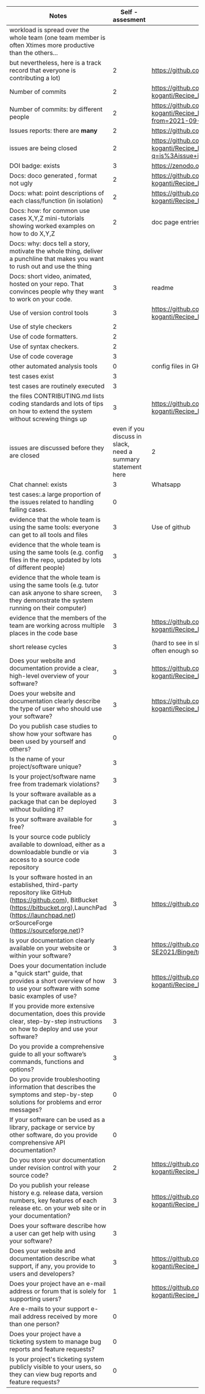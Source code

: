 
| Notes|Self - assesment |evidence|
|-----|---------|-----------------|
|workload is spread over the whole team (one team member is often Xtimes more productive than the others... 
but nevertheless, here is a track record that everyone is contributing a lot)| 2 | https://github.com/gokul-koganti/Recipe_Recommender/pulse |
| Number of commits| 2 | https://github.com/gokul-koganti/Recipe_Recommender/graphs/commit-activity |
| Number of commits: by different people| 2 | https://github.com/gokul-koganti/Recipe_Recommender/graphs/contributors?from=2021-09-19&to=2021-09-30&type=c |
| Issues reports: there are **many**| 2 | https://github.com/gokul-koganti/Recipe_Recommender/issues | 
|  issues are being  closed| 2 | https://github.com/gokul-koganti/Recipe_Recommender/issues?q=is%3Aissue+is%3Aclosed |
| DOI badge: exists | 3 | https://zenodo.org/badge/DOI/10.5281/zenodo.5534986.svg |
|Docs: doco generated , format not ugly | 2 | https://github.com/gokul-koganti/Recipe_Recommender/tree/master/docs|
|Docs: what: point descriptions of each class/function (in isolation) | 2 | https://github.com/gokul-koganti/Recipe_Recommender/tree/master/docs |
|Docs: how: for common use cases X,Y,Z mini-tutorials showing worked examples on how to do X,Y,Z|2|doc page entries|
|Docs: why: docs tell a story, motivate the whole thing, deliver a punchline that makes you want to rush out and use the thing|
|Docs: short video, animated, hosted on your repo. That convinces people why they want to work on your code.| 3 | readme|
| Use of version control tools| 3 | https://github.com/gokul-koganti/Recipe_Recommender/graphs/traffic |
|Use of  style checkers | 2 |  |
| Use of code  formatters. | 2 | |
| Use of syntax checkers. | 2 |   |
| Use of code coverage | 3 |  |
| other automated analysis tools| 0 | config files in GH|
| test cases exist | 3 |  |
| test cases are routinely executed | 3 | |
| the files CONTRIBUTING.md lists coding standards and lots of tips on how to extend the system without screwing things up| 3 | https://github.com/gokul-koganti/Recipe_Recommender/blob/master/CONTRIBUTING.md |
| issues are discussed before they are closed | even if you discuss in slack, need a summary statement here| 2 | |
| Chat channel: exists| 3 | Whatsapp |
| test cases:.a large proportion of the issues related to handling failing cases.| 0 | |
| evidence that the whole team is using the same tools: everyone can get to all tools and files| 3 | Use of github |
| evidence that the whole team is using the same tools (e.g. config files in the repo, updated by lots of different people)| 3 | |
| evidence that the whole team is using the same tools (e.g. tutor can ask anyone to share screen, they demonstrate the system running on their computer)| 3 | |
| evidence that the members of the team are working across multiple places in the code base| 3 | https://github.com/gokul-koganti/Recipe_Recommender/graphs/contributors |
|short release cycles | 3 | (hard to see in short projects) project members are committing often enough so that everyone can get your work|
Does your website and documentation provide a clear, high-level overview of your software? | 3 | https://github.com/gokul-koganti/Recipe_Recommender/blob/master/README.md |		
Does your website and documentation clearly describe the type of user who should use your software? | 3 | https://github.com/gokul-koganti/Recipe_Recommender/blob/master/README.md	
Do you publish case studies to show how your software has been used by yourself and others? | 0 |		
Is the name of your project/software unique? | 3 |	
Is your project/software name free from trademark violations? | 3 |	
Is your software available as a package that can be deployed without building it? | 3 |
Is your software available for free? | 3 | 
Is your source code publicly available to download, either as a downloadable bundle or via access to a source code repository | 3 | |
Is your software hosted in an established, third-party repository like GitHub (https://github.com), BitBucket (https://bitbucket.org),LaunchPad (https://launchpad.net) orSourceForge (https://sourceforge.net)? | 3 | https://github.com/NCSU-Group7-SE2021/Binge |
Is your documentation clearly available on your website or within your software? | 3 | https://github.com/NCSU-Group7-SE2021/Binge/tree/main/docs |		
Does your documentation include a "quick start" guide, that provides a short overview of how to use your software with some basic examples of use? | 3 | https://github.com/gokul-koganti/Recipe_Recommender/blob/master/README.md	|	
If you provide more extensive documentation, does this provide clear, step-by-step instructions on how to deploy and use your software? | 3 |  |	
Do you provide a comprehensive guide to all your software’s commands, functions and options? | 3 |  |
Do you provide troubleshooting information that describes the symptoms and step-by-step solutions for problems and error messages? | 0 |
If your software can be used as a library, package or service by other software, do you provide comprehensive API documentation? | 0 | |		
Do you store your documentation under revision control with your source code? | 2 | https://github.com/gokul-koganti/Recipe_Recommender/blob/master/README.md |		
Do you publish your release history e.g. release data, version numbers, key features of each release etc. on your web site or in your documentation? | 3 | https://github.com/gokul-koganti/Recipe_Recommender/releases |		
Does your software describe how a user can get help with using your software? | 3 |		
Does your website and documentation describe what support, if any, you provide to users and developers? | 3 | https://github.com/gokul-koganti/Recipe_Recommender/blob/master/README.md|		
Does your project have an e-mail address or forum that is solely for supporting users? | 1 | https://github.com/gokul-koganti/Recipe_Recommender/discussions |
Are e-mails to your support e-mail address received by more than one person? | 0 | 		
Does your project have a ticketing system to manage bug reports and feature requests? | 0 | 
Is your project's ticketing system publicly visible to your users, so they can view bug reports and feature requests? | 0 |
